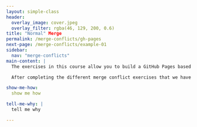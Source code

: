 ```yaml
---
layout: simple-class
header:
  overlay_image: cover.jpeg
  overlay_filter: rgba(46, 129, 200, 0.6)
title: "Normal" Merge
permalink: /merge-conflicts/gh-pages
next-page: /merge-conflicts/example-01
sidebar:
  nav: "merge-conflicts"
main-content: |
  The exercises in this course allow you to build a GitHub Pages based resume. Essentially, GitHub Pages is a website powered by your GitHub repository.  

  After completing the different merge conflict exercises that we have built for you, you will have a working resume template powered by GitHub Pages that you can modify to use for yourself.

show-me-how:
  show me how

tell-me-why: |
  tell me why

---
```

